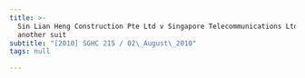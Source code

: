 ```yaml
---
title: >-
  Sin Lian Heng Construction Pte Ltd v Singapore Telecommunications Ltd and
  another suit
subtitle: "[2010] SGHC 215 / 02\_August\_2010"
tags: null

---
```


